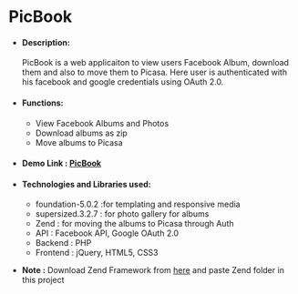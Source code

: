 PicBook
=======


<ul>

<li><h4>Description: &nbsp;</h4> PicBook is a web applicaiton to view users Facebook Album, download them and also to move them to Picasa. Here user is authenticated with his facebook and google credentials using OAuth 2.0.</li>
<li><h4>Functions: &nbsp;</h4>
<ul>

<li>View Facebook Albums and Photos</li>
<li>Download albums as zip</li>
<li>Move albums to Picasa</li>

</ul>
<li><h4>Demo Link :&nbsp;<a href='http://gentle-plains-8904.herokuapp.com/'>PicBook</a></h4></li>
<li><h4>Technologies and Libraries used:</h4>
<ul>
<li>foundation-5.0.2 :for templating and responsive media </li>
<li>supersized.3.2.7 : for photo gallery for albums</li>
<li>Zend : for moving the albums to Picasa through Auth</li>
<li>API : Facebook API, Google OAuth 2.0
<li>Backend : PHP</li>
<li>Frontend : jQuery, HTML5, CSS3</li>
</ul>
</li>
</ul>
<ul>
<li><b>Note :</b> Download Zend Framework from <a href='http://framework.zend.com/downloads/latest'> here</a> and paste Zend folder in this project</li>
</ul>

